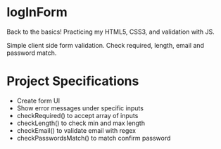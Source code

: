 # logInForm

Back to the basics! Practicing my HTML5, CSS3, and validation with JS. 

Simple client side form validation. Check required, length, email and password match.

# Project Specifications
* Create form UI
* Show error messages under specific inputs
* checkRequired() to accept array of inputs
* checkLength() to check min and max length
* checkEmail() to validate email with regex
* checkPasswordsMatch() to match confirm password
